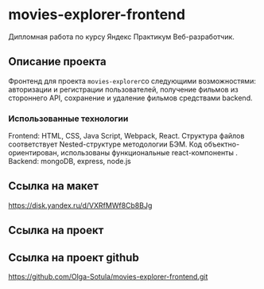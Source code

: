 # movies-explorer-frontend
Дипломная работа по курсу Яндекс Практикум Веб-разработчик.

## Описание проекта
Фронтенд для проекта `movies-explorer`со следующими возможностями: авторизации и регистрации пользователей, получение фильмов из стороннего API, сохранение и удаление фильмов средствами backend.

### Использованные технологии
Frontend:
HTML, CSS, Java Script, Webpack, React.
Структура файлов соответствует Nested-структуре методологии БЭМ.
Код объектно-ориентирован, использованы функциональные react-компоненты .
Backend:
mongoDB, express, node.js

## Ссылка на макет
https://disk.yandex.ru/d/VXRfMWf8Cb8BJg

## Ссылка на проект

## Ссылка на проект github
https://github.com/Olga-Sotula/movies-explorer-frontend.git

